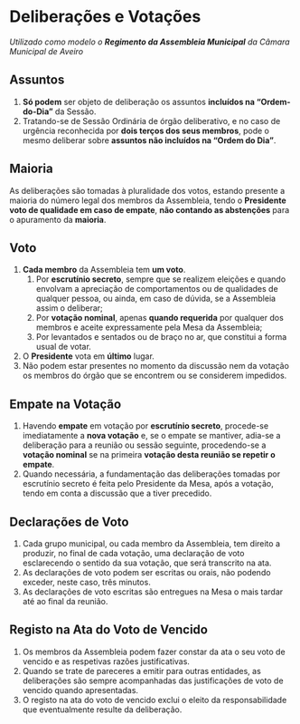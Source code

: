 # Deliberações e Votações
*Utilizado como modelo o **Regimento da Assembleia Municipal** da Câmara Municipal de Aveiro*

## Assuntos
1. **Só podem** ser objeto de deliberação os assuntos **incluídos na “Ordem-do-Dia”** da
Sessão.
2. Tratando-se de Sessão Ordinária de órgão deliberativo, e no caso de urgência
reconhecida por **dois terços dos seus membros**, pode o mesmo deliberar sobre **assuntos
não incluídos na “Ordem do Dia”**.

## Maioria
As deliberações são tomadas à pluralidade dos votos, estando presente a maioria do
número legal dos membros da Assembleia, tendo o **Presidente voto de qualidade em
caso de empate**, **não contando as abstenções** para o apuramento da **maioria**.

## Voto
1. **Cada membro** da Assembleia tem **um voto**.
   1. Por **escrutínio secreto**, sempre que se realizem eleições e quando envolvam a
apreciação de comportamentos ou de qualidades de qualquer pessoa, ou ainda, em caso
de dúvida, se a Assembleia assim o deliberar;
   2. Por **votação nominal**, apenas **quando requerida** por qualquer dos membros e aceite
expressamente pela Mesa da Assembleia;
   3. Por levantados e sentados ou de braço no ar, que constitui a forma usual de votar.
2. O **Presidente** vota em **último** lugar.
3. Não podem estar presentes no momento da discussão nem da votação os membros do
órgão que se encontrem ou se considerem impedidos.

## Empate na Votação
1. Havendo **empate** em votação por **escrutínio secreto**, procede-se imediatamente a **nova
votação** e, se o empate se mantiver, adia-se a deliberação para a reunião ou sessão
seguinte, procedendo-se a **votação nominal** se na primeira **votação desta reunião se
repetir o empate**.
2. Quando necessária, a fundamentação das deliberações tomadas por escrutínio secreto
é feita pelo Presidente da Mesa, após a votação, tendo em conta a discussão que a tiver
precedido.

## Declarações de Voto

1. Cada grupo municipal, ou cada membro da Assembleia, tem direito a produzir, no
final de cada votação, uma declaração de voto esclarecendo o sentido da sua votação,
que será transcrito na ata.
2. As declarações de voto podem ser escritas ou orais, não podendo exceder, neste caso,
três minutos.
3. As declarações de voto escritas são entregues na Mesa o mais tardar até ao final da
reunião.

<div style="page-break-after: always;"></div>

## Registo na Ata do Voto de Vencido

1. Os membros da Assembleia podem fazer constar da ata o seu voto de vencido e as
respetivas razões justificativas.
2. Quando se trate de pareceres a emitir para outras entidades, as deliberações são
sempre acompanhadas das justificações de voto de vencido quando apresentadas.
3. O registo na ata do voto de vencido exclui o eleito da responsabilidade que
eventualmente resulte da deliberação.